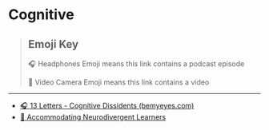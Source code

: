# Cognitive

> ## Emoji Key
> 🎧 Headphones Emoji means this link contains a podcast episode
> 
> 🎥 Video Camera Emoji means this link contains a video

---


- [🎧 13 Letters - Cognitive Dissidents (bemyeyes.com)](https://www.bemyeyes.com/podcasts/cognitive-dissidents)
- [🎥 Accommodating Neurodivergent Learners](https://a11ytalks.com/posts/2024-mar)
